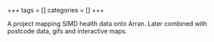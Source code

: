+++
tags = []
categories = []
+++

A project mapping SIMD health data onto Arran. Later combined with postcode data, gifs and interactive maps.